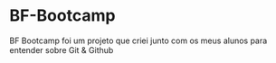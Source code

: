 # BF-Bootcamp

BF Bootcamp foi um projeto que criei junto com os meus alunos para entender sobre Git & Github
